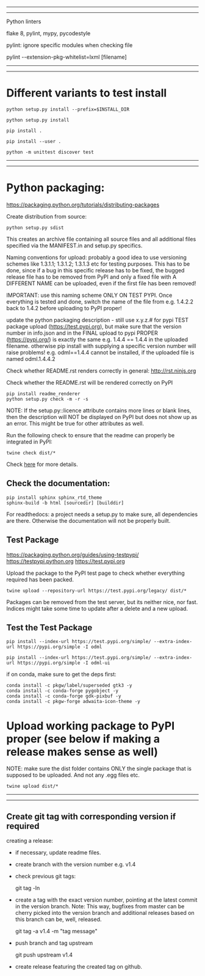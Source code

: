 ------------------------------------------------------------------------------------------

------------------------------------------------------------------------------------------

Python linters

flake 8, pylint, mypy, pycodestyle

pylint: ignore specific modules when checking file

pylint --extension-pkg-whitelist=lxml [filename]

------------------------------------------------------------------------------------------

------------------------------------------------------------------------------------------

# Different variants to test install

    python setup.py install --prefix=$INSTALL_DIR

    python setup.py install

    pip install .

    pip install --user .

    python -m unittest discover test

------------------------------------------------------------------------------------------

------------------------------------------------------------------------------------------

# Python packaging:

https://packaging.python.org/tutorials/distributing-packages

Create distribution from source:

    python setup.py sdist

This creates an archive file containing all source files and all additional files specified via the MANIFEST.in and setup.py specifics.

Naming conventions for upload: probably a good idea to use versioning schemes like 1.3.1.1; 1.3.1.2; 1.3.1.3 etc for testing purposes. This has to be done, since if a bug in this specific release has to be fixed, the bugged release file has to be removed from PyPI and only a fixed file with A DIFFERENT NAME can be uploaded, even if the first file has been removed!

IMPORTANT: use this naming scheme ONLY ON TEST PYPI. Once everything is tested and done, switch the name of the file from e.g. 1.4.2.2 back to 1.4.2 before uploading to PyPI proper!

update the python packaging description - still use x.y.z.# for pypi TEST package upload (https://test.pypi.org), but make sure that the version number in info.json and in the FINAL upload to pypi PROPER (https://pypi.org/) is exactly the same e.g. 1.4.4 == 1.4.4 in the uploaded filename. otherwise pip install with supplying a specific version number will raise problems! e.g. odml==1.4.4 cannot be installed, if the uploaded file is named odml.1.4.4.2

Check whether README.rst renders correctly in general:
http://rst.ninjs.org

Check whether the README.rst will be rendered correctly on PyPI

    pip install readme_renderer
    python setup.py check -m -r -s

NOTE: If the setup.py::licence attribute contains more lines or blank lines, then the description will NOT be displayed on PyPI but does not show up as an error. 
This might be true for other attributes as well.

Run the following check to ensure that the readme can properly be integrated in PyPI:

    twine check dist/*

Check [here](https://packaging.python.org/guides/making-a-pypi-friendly-readme/#validating-restructuredtext-markup) 
for more details.

## Check the documentation:

    pip install sphinx sphinx_rtd_theme
    sphinx-build -b html [sourcedir] [builddir]

For readthedocs: a project needs a setup.py to make sure, all dependencies are there.
Otherwise the documentation will not be properly built.

## Test Package

https://packaging.python.org/guides/using-testpypi/
https://testpypi.python.org
https://test.pypi.org

Upload the package to the PyPI test page to check whether everything required has been packed.

    twine upload --repository-url https://test.pypi.org/legacy/ dist/*

Packages can be removed from the test server, but its neither nice, nor fast. Indices might take some time to update after a delete and a new upload.

## Test the Test Package

    pip install --index-url https://test.pypi.org/simple/ --extra-index-url https://pypi.org/simple -I odml

    pip install --index-url https://test.pypi.org/simple/ --extra-index-url https://pypi.org/simple -I odml-ui

if on conda, make sure to get the deps first:

    conda install -c pkgw/label/superseded gtk3 -y
    conda install -c conda-forge pygobject -y
    conda install -c conda-forge gdk-pixbuf -y
    conda install -c pkgw-forge adwaita-icon-theme -y


# Upload working package to PyPI proper (see below if making a release makes sense as well)

NOTE: make sure the dist folder contains ONLY the single package that is supposed to be uploaded. And not any .egg files etc.

    twine upload dist/*

------------------------------------------------------------------------------------------

------------------------------------------------------------------------------------------

## Create git tag with corresponding version if required

creating a release:

- if necessary, update readme files.
- create branch with the version number e.g. v1.4

- check previous git tags:

    git tag -ln

- create a tag with the exact version number, pointing at the latest commit in the version branch.
    Note: This way, bugfixes from master can be cherry picked into the version branch and additional releases based on this branch can be, well, released.

    git tag -a v1.4 -m "tag message"

- push branch and tag upstream

    git push upstream v1.4

- create release featuring the created tag on github.
